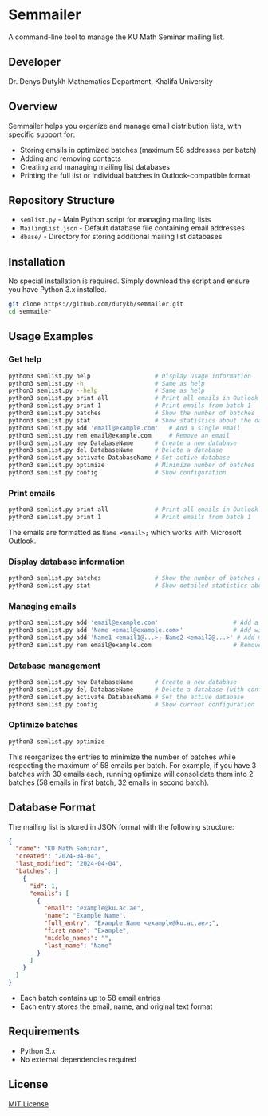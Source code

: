 # Semmailer

A command-line tool to manage the KU Math Seminar mailing list.

## Developer
Dr. Denys Dutykh
Mathematics Department, Khalifa University

## Overview

Semmailer helps you organize and manage email distribution lists, with specific support for:
- Storing emails in optimized batches (maximum 58 addresses per batch)
- Adding and removing contacts
- Creating and managing mailing list databases
- Printing the full list or individual batches in Outlook-compatible format

## Repository Structure

- `semlist.py` - Main Python script for managing mailing lists
- `MailingList.json` - Default database file containing email addresses
- `dbase/` - Directory for storing additional mailing list databases

## Installation

No special installation is required. Simply download the script and ensure you have Python 3.x installed.

```bash
git clone https://github.com/dutykh/semmailer.git
cd semmailer
```

## Usage Examples

### Get help

```bash
python3 semlist.py help                  # Display usage information
python3 semlist.py -h                    # Same as help
python3 semlist.py --help                # Same as help
python3 semlist.py print all             # Print all emails in Outlook format
python3 semlist.py print 1               # Print emails from batch 1
python3 semlist.py batches               # Show the number of batches
python3 semlist.py stat                  # Show statistics about the database
python3 semlist.py add 'email@example.com'   # Add a single email
python3 semlist.py rem email@example.com     # Remove an email
python3 semlist.py new DatabaseName      # Create a new database
python3 semlist.py del DatabaseName      # Delete a database
python3 semlist.py activate DatabaseName # Set active database
python3 semlist.py optimize              # Minimize number of batches
python3 semlist.py config                # Show configuration
```

### Print emails

```bash
python3 semlist.py print all             # Print all emails in Outlook format
python3 semlist.py print 1               # Print emails from batch 1
```

The emails are formatted as `Name <email>;` which works with Microsoft Outlook.

### Display database information

```bash
python3 semlist.py batches               # Show the number of batches and emails in each
python3 semlist.py stat                  # Show detailed statistics about the database
```

### Managing emails

```bash
python3 semlist.py add 'email@example.com'                     # Add a single email
python3 semlist.py add 'Name <email@example.com>'              # Add with name
python3 semlist.py add 'Name1 <email1@...>; Name2 <email2@...>' # Add multiple emails
python3 semlist.py rem email@example.com                       # Remove an email
```

### Database management

```bash
python3 semlist.py new DatabaseName      # Create a new database
python3 semlist.py del DatabaseName      # Delete a database (with confirmation)
python3 semlist.py activate DatabaseName # Set the active database
python3 semlist.py config                # Show current configuration
```

### Optimize batches

```bash
python3 semlist.py optimize
```

This reorganizes the entries to minimize the number of batches while respecting the maximum of 58 emails per batch. For example, if you have 3 batches with 30 emails each, running optimize will consolidate them into 2 batches (58 emails in first batch, 32 emails in second batch).

## Database Format

The mailing list is stored in JSON format with the following structure:

```json
{
  "name": "KU Math Seminar",
  "created": "2024-04-04",
  "last_modified": "2024-04-04",
  "batches": [
    {
      "id": 1,
      "emails": [
        {
          "email": "example@ku.ac.ae",
          "name": "Example Name",
          "full_entry": "Example Name <example@ku.ac.ae>;",
          "first_name": "Example",
          "middle_names": "",
          "last_name": "Name"
        }
      ]
    }
  ]
}
```

- Each batch contains up to 58 email entries
- Each entry stores the email, name, and original text format

## Requirements

- Python 3.x
- No external dependencies required

## License

[MIT License](LICENSE)